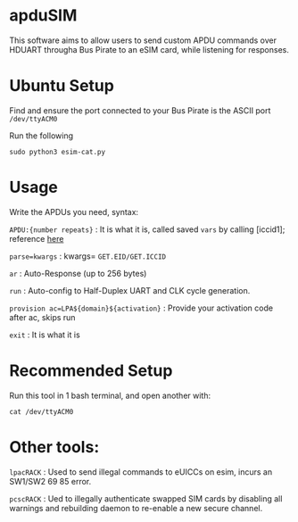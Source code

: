 <h1>apduSIM</h1>

This software aims to allow users to send custom APDU commands over HDUART througha Bus Pirate to an eSIM card, while listening for responses.

<h1>Ubuntu Setup</h1>

Find and ensure the port connected to your Bus Pirate is the ASCII port ```/dev/ttyACM0```

Run the following

```sudo python3 esim-cat.py```

<h1>Usage</h1>
Write the APDUs you need, syntax:

```APDU:{number repeats}``` : It is what it is, called saved ```vars``` by calling [iccid1]; reference [here](https://github.com/porkboi/apduSIM/blob/main/clipboard.go)

```parse=kwargs``` : kwargs= ```GET.EID/GET.ICCID```

```ar``` : Auto-Response (up to 256 bytes)

```run``` : Auto-config to Half-Duplex UART and CLK cycle generation.

```provision ac=LPA${domain}${activation}``` : Provide your activation code after ac, skips run

```exit``` : It is what it is

<h1>Recommended Setup </h1>

Run this tool in 1 bash terminal, and open another with:

```cat /dev/ttyACM0```

<h1>Other tools: </h1>

```lpacRACK``` : Used to send illegal commands to eUICCs on esim, incurs an SW1/SW2 69 85 error. 

```pcscRACK``` : Ued to illegally authenticate swapped SIM cards by disabling all warnings and rebuilding daemon to re-enable a new secure channel.
